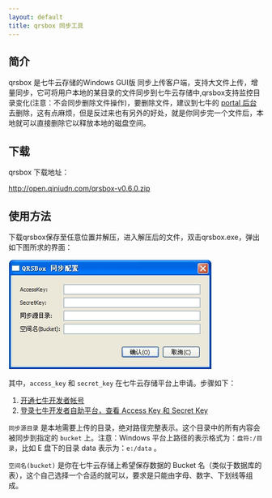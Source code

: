```yaml
---
layout: default
title: qrsbox 同步工具
---
```



## 简介

qrsbox 是七牛云存储的Windows GUI版 同步上传客户端，支持大文件上传，增量同步，它可将用户本地的某目录的文件同步到七牛云存储中,qrsbox支持监控目录变化(注意：不会同步删除文件操作)，要删除文件，建议到七牛的 [portal 后台](https://portal.qiniu.com/)去删除，这有点麻烦，但是反过来也有另外的好处，就是你同步完一个文件后，本地就可以直接删除它以释放本地的磁盘空间。


## 下载

qrsbox 下载地址：

  <http://open.qiniudn.com/qrsbox-v0.6.0.zip>

## 使用方法

下载qrsbox保存至任意位置并解压，进入解压后的文件，双击qrsbox.exe，弹出如下图所求的界面：

<div class="imgwrap"><img src="img/qrsbox-demo.png" alt="qrsbox"/></div>

其中，`access_key` 和 `secret_key` 在七牛云存储平台上申请。步骤如下：

1. [开通七牛开发者帐号](https://portal.qiniu.com/signup)
2. [登录七牛开发者自助平台，查看 Access Key 和 Secret Key](https://portal.qiniu.com/setting/key)

`同步源目录` 是本地需要上传的目录，绝对路径完整表示。这个目录中的所有内容会被同步到指定的 `bucket` 上。注意：Windows 平台上路径的表示格式为：`盘符:/目录`，比如 E 盘下的目录 data 表示为：`e:/data` 。

`空间名(bucket)` 是你在七牛云存储上希望保存数据的 Bucket 名（类似于数据库的表），这个自己选择一个合适的就可以，要求是只能由字母、数字、下划线等组成。

